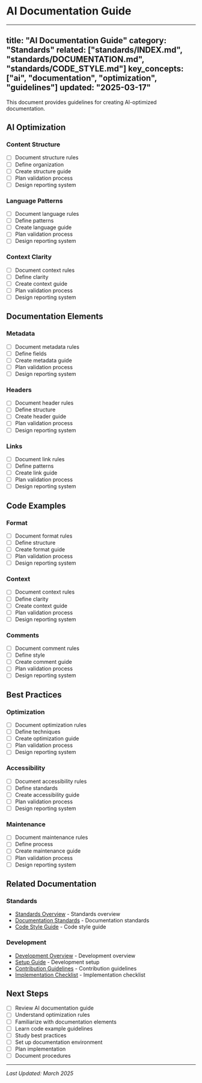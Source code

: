 # AI Documentation Guide

---
title: "AI Documentation Guide"
category: "Standards"
related: ["standards/INDEX.md", "standards/DOCUMENTATION.md", "standards/CODE_STYLE.md"]
key_concepts: ["ai", "documentation", "optimization", "guidelines"]
updated: "2025-03-17"
---

This document provides guidelines for creating AI-optimized documentation.

## AI Optimization

### Content Structure
- [ ] Document structure rules
- [ ] Define organization
- [ ] Create structure guide
- [ ] Plan validation process
- [ ] Design reporting system

### Language Patterns
- [ ] Document language rules
- [ ] Define patterns
- [ ] Create language guide
- [ ] Plan validation process
- [ ] Design reporting system

### Context Clarity
- [ ] Document context rules
- [ ] Define clarity
- [ ] Create context guide
- [ ] Plan validation process
- [ ] Design reporting system

## Documentation Elements

### Metadata
- [ ] Document metadata rules
- [ ] Define fields
- [ ] Create metadata guide
- [ ] Plan validation process
- [ ] Design reporting system

### Headers
- [ ] Document header rules
- [ ] Define structure
- [ ] Create header guide
- [ ] Plan validation process
- [ ] Design reporting system

### Links
- [ ] Document link rules
- [ ] Define patterns
- [ ] Create link guide
- [ ] Plan validation process
- [ ] Design reporting system

## Code Examples

### Format
- [ ] Document format rules
- [ ] Define structure
- [ ] Create format guide
- [ ] Plan validation process
- [ ] Design reporting system

### Context
- [ ] Document context rules
- [ ] Define clarity
- [ ] Create context guide
- [ ] Plan validation process
- [ ] Design reporting system

### Comments
- [ ] Document comment rules
- [ ] Define style
- [ ] Create comment guide
- [ ] Plan validation process
- [ ] Design reporting system

## Best Practices

### Optimization
- [ ] Document optimization rules
- [ ] Define techniques
- [ ] Create optimization guide
- [ ] Plan validation process
- [ ] Design reporting system

### Accessibility
- [ ] Document accessibility rules
- [ ] Define standards
- [ ] Create accessibility guide
- [ ] Plan validation process
- [ ] Design reporting system

### Maintenance
- [ ] Document maintenance rules
- [ ] Define process
- [ ] Create maintenance guide
- [ ] Plan validation process
- [ ] Design reporting system

## Related Documentation

### Standards
- [Standards Overview](INDEX.md) - Standards overview
- [Documentation Standards](DOCUMENTATION.md) - Documentation standards
- [Code Style Guide](CODE_STYLE.md) - Code style guide

### Development
- [Development Overview](../development/INDEX.md) - Development overview
- [Setup Guide](../development/SETUP.md) - Development setup
- [Contribution Guidelines](../development/CONTRIBUTING.md) - Contribution guidelines
- [Implementation Checklist](../development/IMPLEMENTATION_CHECKLIST.md) - Implementation checklist

## Next Steps

- [ ] Review AI documentation guide
- [ ] Understand optimization rules
- [ ] Familiarize with documentation elements
- [ ] Learn code example guidelines
- [ ] Study best practices
- [ ] Set up documentation environment
- [ ] Plan implementation
- [ ] Document procedures

---

*Last Updated: March 2025* 